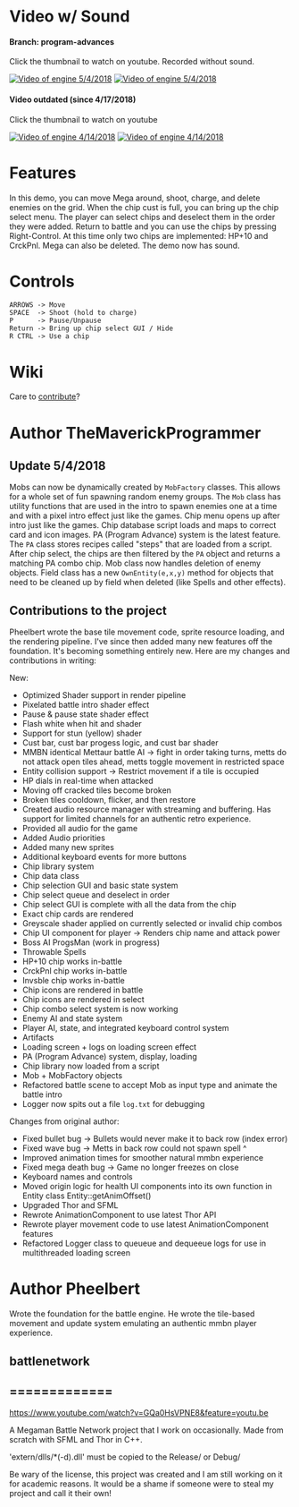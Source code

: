 # Video w/ Sound
#### Branch: program-advances
Click the thumbnail to watch on youtube. Recorded without sound.

[![Video of engine 5/4/2018](https://img.youtube.com/vi/gGsZ7-6jY7c/0.jpg)](https://youtu.be/gGsZ7-6jY7c)
[![Video of engine 5/4/2018](https://img.youtube.com/vi/gGsZ7-6jY7c/1.jpg)](https://youtu.be/gGsZ7-6jY7c)

#### Video outdated (since 4/17/2018)
Click the thumbnail to watch on youtube

[![Video of engine 4/14/2018](https://img.youtube.com/vi/zztrHvrZON4/0.jpg)](https://www.youtube.com/watch?v=zztrHvrZON4)
[![Video of engine 4/14/2018](https://img.youtube.com/vi/zztrHvrZON4/1.jpg)](https://www.youtube.com/watch?v=zztrHvrZON4)

# Features
In this demo, you can move Mega around, shoot, charge, and delete enemies on the grid. When the chip cust is full, you can bring up the chip select menu. 
The player can select chips and deselect them in the order they were added.  Return to battle and you can use the chips by pressing Right-Control. 
At this time only two chips are implemented: HP+10 and CrckPnl.
Mega can also be deleted. The demo now has sound.

# Controls
```
ARROWS -> Move
SPACE  -> Shoot (hold to charge)
P      -> Pause/Unpause 
Return -> Bring up chip select GUI / Hide 
R CTRL -> Use a chip
```

# Wiki
Care to [contribute](https://github.com/TheMaverickProgrammer/battlenetwork/wiki)? 

# Author TheMaverickProgrammer
## Update 5/4/2018
Mobs can now be dynamically created by `MobFactory` classes. This allows for a whole set of fun spawning random enemy groups.
The `Mob` class has utility functions that are used in the intro to spawn enemies one at a time and with a pixel intro effect just like the games.
Chip menu opens up after intro just like the games.
Chip database script loads and maps to correct card and icon images.
PA (Program Advance) system is the latest feature. The `PA` class stores recipes called "steps" that are loaded from a script. After chip select, the chips are then filtered by the `PA` object and returns a matching PA combo chip.
Mob class now handles deletion of enemy objects. Field class has a new `OwnEntity(e,x,y)` method for objects that need to be cleaned up by field when deleted (like Spells and other effects). 

## Contributions to the project
Pheelbert wrote the base tile movement code, sprite resource loading, and the rendering pipeline. I've since then added many new features off the foundation. It's becoming something entirely new. 
Here are my changes and contributions in writing:

New: 
* Optimized Shader support in render pipeline
* Pixelated battle intro shader effect
* Pause & pause state shader effect
* Flash white when hit and shader
* Support for stun (yellow) shader
* Cust bar, cust bar progess logic, and cust bar shader
* MMBN identical Mettaur battle AI -> fight in order taking turns, metts do not attack open tiles ahead, metts toggle movement in restricted space
* Entity collision support -> Restrict movement if a tile is occupied
* HP dials in real-time when attacked
* Moving off cracked tiles become broken
* Broken tiles cooldown, flicker, and then restore
* Created audio resource manager with streaming and buffering. Has support for limited channels for an authentic retro experience.
* Provided all audio for the game
* Added Audio priorities 
* Added many new sprites
* Additional keyboard events for more buttons
* Chip library system
* Chip data class
* Chip selection GUI and basic state system 
* Chip select queue and deselect in order 
* Chip select GUI is complete with all the data from the chip
* Exact chip cards are rendered
* Greyscale shader applied on currently selected or invalid chip combos
* Chip UI component for player -> Renders chip name and attack power
* Boss AI ProgsMan (work in progress)
* Throwable Spells
* HP+10 chip works in-battle
* CrckPnl chip works in-battle
* Invsble chip works in-battle
* Chip icons are rendered in battle
* Chip icons are rendered in select
* Chip combo select system is now working
* Enemy AI and state system
* Player AI, state, and integrated keyboard control system
* Artifacts
* Loading screen + logs on loading screen effect
* PA (Program Advance) system, display, loading
* Chip library now loaded from a script
* Mob + MobFactory objects
* Refactored battle scene to accept Mob as input type and animate the battle intro
* Logger now spits out a file `log.txt` for debugging

Changes from original author:

* Fixed bullet bug -> Bullets would never make it to back row (index error)
* Fixed wave bug -> Metts in back row could not spawn spell ^
* Improved animation times for smoother natural mmbn experience
* Fixed mega death bug -> Game no longer freezes on close
* Keyboard names and controls
* Moved origin logic for health UI components into its own function in Entity class Entity::getAnimOffset()
* Upgraded Thor and SFML
* Rewrote AnimationComponent to use latest Thor API
* Rewrote player movement code to use latest AnimationComponent features
* Refactored Logger class to queueue and dequeeue logs for use in multithreaded loading screen

# Author Pheelbert
Wrote the foundation for the battle engine. He wrote the tile-based movement and update system emulating an authentic mmbn player experience.

## battlenetwork
## =============

https://www.youtube.com/watch?v=GQa0HsVPNE8&feature=youtu.be

A Megaman Battle Network project that I work on occasionally. Made from scratch with SFML and Thor in C++.

'extern/dlls/*(-d).dll' must be copied to the Release/ or Debug/

Be wary of the license, this project was created and I am still working on it for academic reasons. It would be a shame if someone were to steal my project and call it their own!
